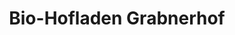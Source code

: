 ---
title: "Bio-Hofladen Grabnerhof"
url: /waidhofen-an-der-ybbs/bio-hofladen-grabnerhof/
shop: Hofladen
---